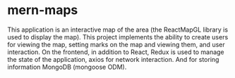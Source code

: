 # mern-maps

This application is an interactive map of the area (the ReactMapGL library is used to display the map). This project implements the ability to create users for viewing the map, setting marks on the map and viewing them, and user interaction. On the frontend, in addition to React, Redux is used to manage the state of the application, axios for network interaction. And for storing information MongoDB (mongoose ODM).
